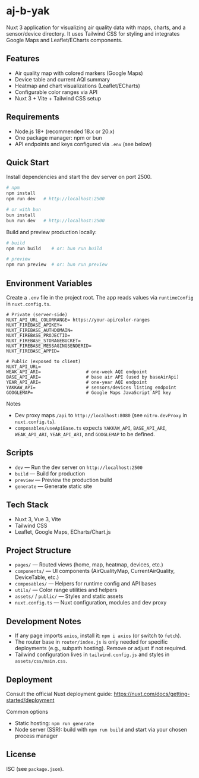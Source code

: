 # aj-b-yak

Nuxt 3 application for visualizing air quality data with maps, charts, and a sensor/device directory. It uses Tailwind CSS for styling and integrates Google Maps and Leaflet/ECharts components.

## Features

- Air quality map with colored markers (Google Maps)
- Device table and current AQI summary
- Heatmap and chart visualizations (Leaflet/ECharts)
- Configurable color ranges via API
- Nuxt 3 + Vite + Tailwind CSS setup

## Requirements

- Node.js 18+ (recommended 18.x or 20.x)
- One package manager: npm or bun
- API endpoints and keys configured via `.env` (see below)

## Quick Start

Install dependencies and start the dev server on port 2500.

```bash
# npm
npm install
npm run dev   # http://localhost:2500

# or with bun
bun install
bun run dev   # http://localhost:2500
```

Build and preview production locally:

```bash
# build
npm run build    # or: bun run build

# preview
npm run preview  # or: bun run preview
```

## Environment Variables

Create a `.env` file in the project root. The app reads values via `runtimeConfig` in `nuxt.config.ts`.

```env
# Private (server-side)
NUXT_API_URL_COLORRANGE= https://your-api/color-ranges
NUXT_FIREBASE_APIKEY= 
NUXT_FIREBASE_AUTHDOMAIN= 
NUXT_FIREBASE_PROJECTID= 
NUXT_FIREBASE_STORAGEBUCKET= 
NUXT_FIREBASE_MESSAGINGSENDERID= 
NUXT_FIREBASE_APPID= 

# Public (exposed to client)
NUXT_API_URL=                 
WEAK_API_ARI=                 # one-week AQI endpoint
BASE_API_ARI=                 # base air API (used by baseAirApi)
YEAR_API_ARI=                 # one-year AQI endpoint
YAKKAW_API=                   # sensors/devices listing endpoint
GOOGLEMAP=                    # Google Maps JavaScript API key
```

Notes

- Dev proxy maps `/api` to `http://localhost:8080` (see `nitro.devProxy` in `nuxt.config.ts`).
- `composables/useApiBase.ts` expects `YAKKAW_API`, `BASE_API_ARI`, `WEAK_API_ARI`, `YEAR_API_ARI`, and `GOOGLEMAP` to be defined.

## Scripts

- `dev` — Run the dev server on `http://localhost:2500`
- `build` — Build for production
- `preview` — Preview the production build
- `generate` — Generate static site

## Tech Stack

- Nuxt 3, Vue 3, Vite
- Tailwind CSS
- Leaflet, Google Maps, ECharts/Chart.js

## Project Structure

- `pages/` — Routed views (home, map, heatmap, devices, etc.)
- `components/` — UI components (AirQualityMap, CurrentAirQuality, DeviceTable, etc.)
- `composables/` — Helpers for runtime config and API bases
- `utils/` — Color range utilities and helpers
- `assets/` / `public/` — Styles and static assets
- `nuxt.config.ts` — Nuxt configuration, modules and dev proxy

## Development Notes

- If any page imports `axios`, install it: `npm i axios` (or switch to `fetch`).
- The router base in `router/index.js` is only needed for specific deployments (e.g., subpath hosting). Remove or adjust if not required.
- Tailwind configuration lives in `tailwind.config.js` and styles in `assets/css/main.css`.

## Deployment

Consult the official Nuxt deployment guide: https://nuxt.com/docs/getting-started/deployment

Common options

- Static hosting: `npm run generate`
- Node server (SSR): build with `npm run build` and start via your chosen process manager

## License

ISC (see `package.json`).
